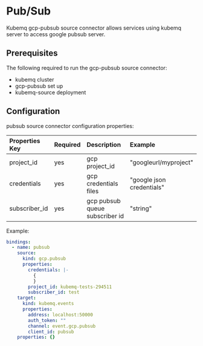 # Pub/Sub

Kubemq gcp-pubsub source connector allows services using kubemq server to access google pubsub server.

## Prerequisites

The following required to run the gcp-pubsub source connector:

* kubemq cluster
* gcp-pubsub set up
* kubemq-source deployment

## Configuration

pubsub source connector configuration properties:

| Properties Key | Required | Description | Example |
| :--- | :--- | :--- | :--- |
| project\_id | yes | gcp project\_id | "googleurl/myproject" |
| credentials | yes | gcp credentials files | "google json credentials" |
| subscriber\_id | yes | gcp pubsub queue subscriber id | "string" |

Example:

```yaml
bindings:
  - name: pubsub
    source:
      kind: gcp.pubsub
      properties:
        credentials: |-
          {
          }
        project_id: kubemq-tests-294511
        subscriber_id: test
    target:
      kind: kubemq.events
      properties:
        address: localhost:50000
        auth_token: ""
        channel: event.gcp.pubsub
        client_id: pubsub
    properties: {}
```

